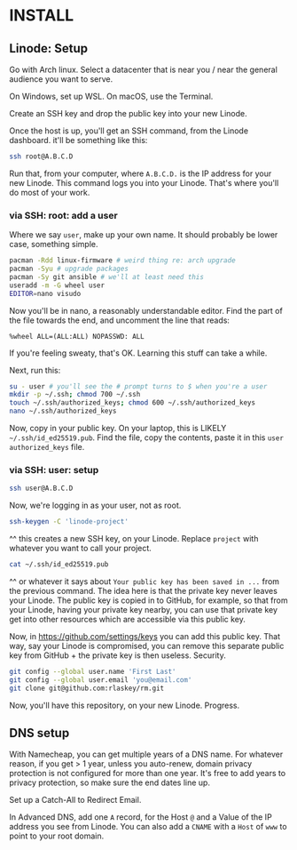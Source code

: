 # INSTALL

## Linode: Setup

Go with Arch linux. Select a datacenter that is near you / near the general
audience you want to serve.

On Windows, set up WSL. On macOS, use the Terminal.

Create an SSH key and drop the public key into your new Linode.

Once the host is up, you'll get an SSH command, from the Linode dashboard.
it'll be something like this:

```sh
ssh root@A.B.C.D
```

Run that, from your computer, where `A.B.C.D.` is the IP address for your new
Linode. This command logs you into your Linode. That's where you'll do most of
your work.

### via SSH: root: add a user

Where we say `user`, make up your own name. It should probably be lower case,
something simple.

```sh
pacman -Rdd linux-firmware # weird thing re: arch upgrade
pacman -Syu # upgrade packages
pacman -Sy git ansible # we'll at least need this
useradd -m -G wheel user
EDITOR=nano visudo
```

Now you'll be in nano, a reasonably understandable editor. Find the part of the
file towards the end, and uncomment the line that reads:

```
%wheel ALL=(ALL:ALL) NOPASSWD: ALL
```

If you're feeling sweaty, that's OK. Learning this stuff can take a while.

Next, run this:

```sh
su - user # you'll see the # prompt turns to $ when you're a user
mkdir -p ~/.ssh; chmod 700 ~/.ssh
touch ~/.ssh/authorized_keys; chmod 600 ~/.ssh/authorized_keys
nano ~/.ssh/authorized_keys
```

Now, copy in your public key. On your laptop, this is LIKELY
`~/.ssh/id_ed25519.pub`. Find the file, copy the contents, paste it in this
`user` `authorized_keys` file.

### via SSH: user: setup

```sh
ssh user@A.B.C.D
```

Now, we're logging in as your user, not as root.


```sh
ssh-keygen -C 'linode-project'
```

^^ this creates a new SSH key, on your Linode. Replace `project` with whatever
you want to call your project.

```sh
cat ~/.ssh/id_ed25519.pub
```

^^ or whatever it says about `Your public key has been saved in ...` from the
previous command. The idea here is that the private key never leaves your
Linode. The public key is copied in to GitHub, for example, so that from your
Linode, having your private key nearby, you can use that private key get into
other resources which are accessible via this public key.

Now, in https://github.com/settings/keys you can add this public key. That way,
say your Linode is compromised, you can remove this separate public key from
GitHub + the private key is then useless. Security.

```sh
git config --global user.name 'First Last'
git config --global user.email 'you@email.com'
git clone git@github.com:rlaskey/rm.git
```

Now, you'll have this repository, on your new Linode. Progress.

## DNS setup

With Namecheap, you can get multiple years of a DNS name. For whatever reason,
if you get > 1 year, unless you auto-renew, domain privacy protection is not
configured for more than one year. It's free to add years to privacy
protection, so make sure the end dates line up.

Set up a Catch-All to Redirect Email.

In Advanced DNS, add one `A` record, for the Host `@` and a Value of the IP
address you see from Linode. You can also add a `CNAME` with a `Host` of `www`
to point to your root domain.
